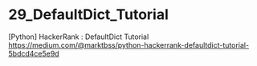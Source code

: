 # 29_DefaultDict_Tutorial
[Python] HackerRank : DefaultDict Tutorial
https://medium.com/@marktbss/python-hackerrank-defaultdict-tutorial-5bdcd4ce5e9d
